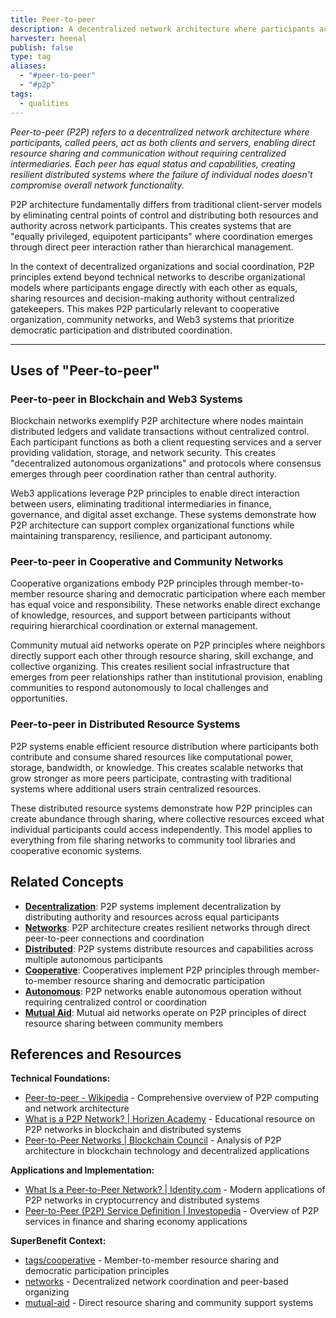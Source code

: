 ```yaml
---
title: Peer-to-peer
description: A decentralized network architecture where participants act as both clients and servers, sharing resources and communicating directly without requiring centralized intermediaries or control structures
harvester: heenal
publish: false
type: tag
aliases:
  - "#peer-to-peer"
  - "#p2p"
tags:
  - qualities
---
```


*Peer-to-peer (P2P) refers to a decentralized network architecture where participants, called peers, act as both clients and servers, enabling direct resource sharing and communication without requiring centralized intermediaries. Each peer has equal status and capabilities, creating resilient distributed systems where the failure of individual nodes doesn't compromise overall network functionality.*

P2P architecture fundamentally differs from traditional client-server models by eliminating central points of control and distributing both resources and authority across network participants. This creates systems that are "equally privileged, equipotent participants" where coordination emerges through direct peer interaction rather than hierarchical management.

In the context of decentralized organizations and social coordination, P2P principles extend beyond technical networks to describe organizational models where participants engage directly with each other as equals, sharing resources and decision-making authority without centralized gatekeepers. This makes P2P particularly relevant to cooperative organization, community networks, and Web3 systems that prioritize democratic participation and distributed coordination.

---

## Uses of "Peer-to-peer"

### Peer-to-peer in Blockchain and Web3 Systems

Blockchain networks exemplify P2P architecture where nodes maintain distributed ledgers and validate transactions without centralized control. Each participant functions as both a client requesting services and a server providing validation, storage, and network security. This creates "decentralized autonomous organizations" and protocols where consensus emerges through peer coordination rather than central authority.

Web3 applications leverage P2P principles to enable direct interaction between users, eliminating traditional intermediaries in finance, governance, and digital asset exchange. These systems demonstrate how P2P architecture can support complex organizational functions while maintaining transparency, resilience, and participant autonomy.

### Peer-to-peer in Cooperative and Community Networks

Cooperative organizations embody P2P principles through member-to-member resource sharing and democratic participation where each member has equal voice and responsibility. These networks enable direct exchange of knowledge, resources, and support between participants without requiring hierarchical coordination or external management.

Community mutual aid networks operate on P2P principles where neighbors directly support each other through resource sharing, skill exchange, and collective organizing. This creates resilient social infrastructure that emerges from peer relationships rather than institutional provision, enabling communities to respond autonomously to local challenges and opportunities.

### Peer-to-peer in Distributed Resource Systems

P2P systems enable efficient resource distribution where participants both contribute and consume shared resources like computational power, storage, bandwidth, or knowledge. This creates scalable networks that grow stronger as more peers participate, contrasting with traditional systems where additional users strain centralized resources.

These distributed resource systems demonstrate how P2P principles can create abundance through sharing, where collective resources exceed what individual participants could access independently. This model applies to everything from file sharing networks to community tool libraries and cooperative economic systems.

## Related Concepts

- **[Decentralization](/tags/decentralization.md)**: P2P systems implement decentralization by distributing authority and resources across equal participants
- **[Networks](/tags/networks.md)**: P2P architecture creates resilient networks through direct peer-to-peer connections and coordination
- **[Distributed](/tags/distributed.md)**: P2P systems distribute resources and capabilities across multiple autonomous participants
- **[Cooperative](/tags/cooperative.md)**: Cooperatives implement P2P principles through member-to-member resource sharing and democratic participation
- **[Autonomous](/tags/autonomous.md)**: P2P networks enable autonomous operation without requiring centralized control or coordination
- **[Mutual Aid](/tags/mutual-aid.md)**: Mutual aid networks operate on P2P principles of direct resource sharing between community members

## References and Resources

**Technical Foundations:**
- [Peer-to-peer - Wikipedia](https://en.wikipedia.org/wiki/Peer-to-peer) - Comprehensive overview of P2P computing and network architecture
- [What is a P2P Network? | Horizen Academy](https://www.horizen.io/academy/peer-to-peer-networks-p2p/) - Educational resource on P2P networks in blockchain and distributed systems
- [Peer-to-Peer Networks | Blockchain Council](https://www.blockchain-council.org/blockchain/peer-to-peer/) - Analysis of P2P architecture in blockchain technology and decentralized applications

**Applications and Implementation:**
- [What Is a Peer-to-Peer Network? | Identity.com](https://www.identity.com/peer-to-peer-network/) - Modern applications of P2P networks in cryptocurrency and distributed systems
- [Peer-to-Peer (P2P) Service Definition | Investopedia](https://www.investopedia.com/terms/p/peertopeer-p2p-service.asp) - Overview of P2P services in finance and sharing economy applications

**SuperBenefit Context:**
- [tags/cooperative](tags/cooperative) - Member-to-member resource sharing and democratic participation principles
- [networks](/tags/networks.md) - Decentralized network coordination and peer-based organizing
- [mutual-aid](/tags/mutual-aid.md) - Direct resource sharing and community support systems